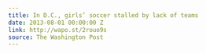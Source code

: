 ```yaml
---
title: In D.C., girls’ soccer stalled by lack of teams
date: 2013-08-01 00:00:00 Z
link: http://wapo.st/2rouo9s
source: The Washington Post
---
```


